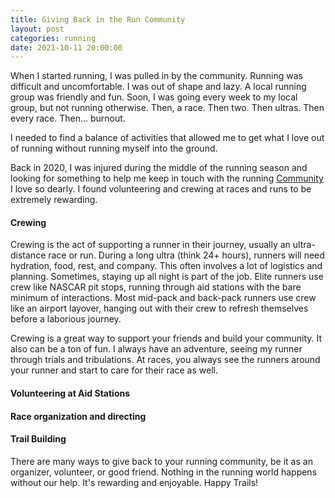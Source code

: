 ```yaml
---
title: Giving Back in the Run Community
layout: post
categories: running
date: 2021-10-11 20:00:00
---
```


When I started running, I was pulled in by the community. Running was difficult and uncomfortable. I was out of shape and lazy. A local running group was friendly and fun. Soon, I was going every week to my local group, but not running otherwise. Then, a race. Then two. Then ultras. Then every race. Then... burnout.

I needed to find a balance of activities that allowed me to get what I love out of running without running myself into the ground.

<!--break-->

Back in 2020, I was injured during the middle of the running season and looking for something to help me keep in touch with the running [Community](/running/2020/06/09/why-i-run.html) I love so dearly. I found volunteering and crewing at races and runs to be extremely rewarding.

#### Crewing

Crewing is the act of supporting a runner in their journey, usually an ultra-distance race or run. During a long ultra (think 24+ hours), runners will need hydration, food, rest, and company. This often involves a lot of logistics and planning. Sometimes, staying up all night is part of the job. Elite runners use crew like NASCAR pit stops, running through aid stations with the bare minimum of interactions. Most mid-pack and back-pack runners use crew like an airport layover, hanging out with their crew to refresh themselves before a laborious journey.

Crewing is a great way to support your friends and build your community. It also can be a ton of fun. I always have an adventure, seeing my runner through trials and tribulations. At races, you always see the runners around your runner and start to care for their race as well.

#### Volunteering at Aid Stations



#### Race organization and directing



#### Trail Building

There are many ways to give back to your running community, be it as an organizer, volunteer, or good friend. Nothing in the running world happens without our help. It's rewarding and enjoyable. Happy Trails!
